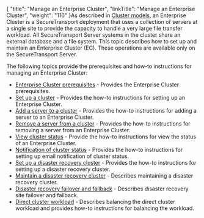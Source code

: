 {
    "title": "Manage an Enterprise Cluster",
    "linkTitle": "Manage an Enterprise Cluster",
    "weight": "110"
}As described in <a href="../../overview/c_st_deploy_models#Clusteri" class="MCXref xref">Cluster models</a>, an Enterprise Cluster is a <span class="mc-variable axway_variables.Component_Short_Name variable">SecureTransport</span> deployment that uses a collection of servers at a single site to provide the capacity to handle a very large file transfer workload. All <span class="mc-variable axway_variables.Component_Short_Name variable">SecureTransport</span> Server systems in the cluster share an external database and a file system. This topic describes how to set up and maintain an Enterprise Cluster (EC). These operations are available only on the <span class="mc-variable axway_variables.Component_Short_Name variable">SecureTransport</span> Server.

The following topics provide the prerequisites and how-to instructions for managing an Enterprise Cluster:

-   <a href="c_st_cluster_prerequisites" class="MCXref xref">Enterprise Cluster prerequisites</a> - Provides the Enterprise Cluster prerequisites.
-   <a href="t_st_setup_cluster" class="MCXref xref">Set up a cluster</a> - Provides the how-to instructions for setting up an Enterprise Cluster.
-   <a href="t_st_add_server_to_cluster" class="MCXref xref">Add a server to a cluster</a> - Provides the how-to instructions for adding a server to an Enterprise Cluster.
-   <a href="t_st_remove_server_from_cluster" class="MCXref xref">Remove a server from a cluster</a> - Provides the how-to instructions for removing a server from an Enterprise Cluster.
-   <a href="t_st_view_cluster_status" class="MCXref xref">View cluster status</a> - Provide the how-to instructions for view the status of an Enterprise Cluster.
-   <a href="t_st_notification_of_cluster_status" class="MCXref xref">Notification of cluster status</a> - Provides the how-to instructions for setting up email notification of cluster status.
-   <a href="t_st_setup_disaster_recovery_cluster" class="MCXref xref">Set up a disaster recovery cluster</a> - Provides the how-to instructions for setting up a disaster recovery cluster.
-   <a href="t_st_maintain_disaster_recovery_cluster" class="MCXref xref">Maintain a disaster recovery cluster</a> - Describes maintaining a disaster recovery cluster.
-   <a href="t_st_dr_failover_fallback" class="MCXref xref">Disaster recovery failover and fallback</a> - Describes disaster recovery site failover and fallback.
-   <a href="t_st_direct_cluster_workload" class="MCXref xref">Direct cluster workload</a> - Describes balancing the direct cluster workload and provides how-to instructions for balancing the workload.
